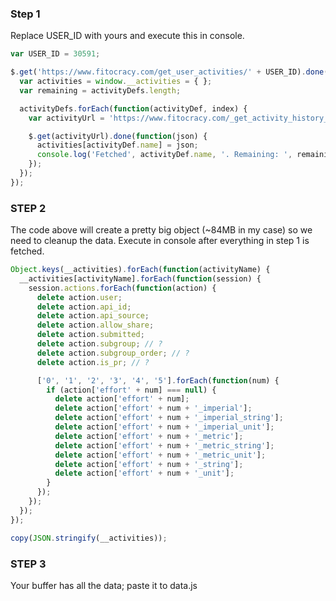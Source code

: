 ### Step 1

Replace USER_ID with yours and execute this in console.

```js
var USER_ID = 30591;

$.get('https://www.fitocracy.com/get_user_activities/' + USER_ID).done(function(activityDefs) {
  var activities = window.__activities = { };
  var remaining = activityDefs.length;

  activityDefs.forEach(function(activityDef, index) {
    var activityUrl = 'https://www.fitocracy.com/_get_activity_history_json/?activity-id=' + activityDef.id;

    $.get(activityUrl).done(function(json) {
      activities[activityDef.name] = json;
      console.log('Fetched', activityDef.name, '. Remaining: ', remaining--);
    });
  });
});
```


### STEP 2

The code above will create a pretty big object (~84MB in my case) so we need to cleanup the data.
Execute in console after everything in step 1 is fetched.

```js
Object.keys(__activities).forEach(function(activityName) {
  __activities[activityName].forEach(function(session) {
    session.actions.forEach(function(action) {
      delete action.user;
      delete action.api_id;
      delete action.api_source;
      delete action.allow_share;
      delete action.submitted;
      delete action.subgroup; // ?
      delete action.subgroup_order; // ?
      delete action.is_pr; // ?

      ['0', '1', '2', '3', '4', '5'].forEach(function(num) {
        if (action['effort' + num] === null) {
          delete action['effort' + num];
          delete action['effort' + num + '_imperial'];
          delete action['effort' + num + '_imperial_string'];
          delete action['effort' + num + '_imperial_unit'];
          delete action['effort' + num + '_metric'];
          delete action['effort' + num + '_metric_string'];
          delete action['effort' + num + '_metric_unit'];
          delete action['effort' + num + '_string'];
          delete action['effort' + num + '_unit'];
        }
      });
    });
  });
});

copy(JSON.stringify(__activities));
```

### STEP 3

Your buffer has all the data; paste it to data.js


